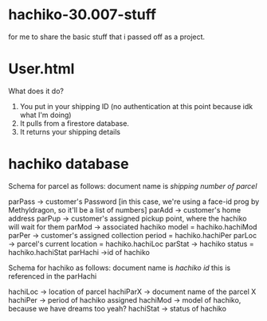 # hachiko-30.007-stuff
for me to share the basic stuff that i passed off as a project.

# User.html
What does it do? 
1. You put in your shipping ID (no authentication at this point because idk what I'm doing)
2. It pulls from a firestore database.
3. It returns your shipping details

# hachiko database
Schema for parcel as follows:
document name is *shipping number of parcel*

parPass -> customer's Password [in this case, we're using a face-id prog by Methyldragon, so it'll be a list of numbers]
parAdd -> customer's home address
parPup -> customer's assigned pickup point, where the hachiko will wait for them
parMod -> associated hachiko model = hachiko.hachiMod
parPer -> customer's assigned collection period = hachiko.hachiPer
parLoc -> parcel's current location = hachiko.hachiLoc
parStat -> hachiko status = hachiko.hachiStat
parHachi ->id of hachiko
  

Schema for hachiko as follows:
document name is *hachiko id* this is referenced in the parHachi

hachiLoc -> location of parcel 
hachiParX -> document name of the parcel X
hachiPer -> period of hachiko assigned
hachiMod -> model of hachiko, because we have dreams too yeah?
hachiStat -> status of hachiko
